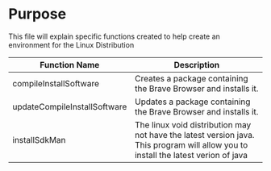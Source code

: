 # Purpose
This file will explain specific functions created to help create an environment for the Linux Distribution

|Function Name|Description|
|-------------|-----------|
|compileInstallSoftware|Creates a package containing the Brave Browser and installs it. |
|updateCompileInstallSoftware|Updates a package containing the Brave Browser and installs it. | 
| installSdkMan|The linux void distribution may not have the latest version java.  This program will allow you to install the latest verion of java|
